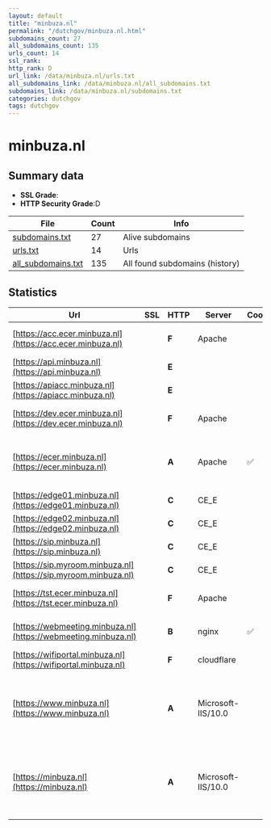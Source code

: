 ```yaml
---
layout: default
title: "minbuza.nl"
permalink: "/dutchgov/minbuza.nl.html"
subdomains_count: 27
all_subdomains_count: 135
urls_count: 14
ssl_rank: 
http_rank: D
url_link: /data/minbuza.nl/urls.txt
all_subdomains_link: /data/minbuza.nl/all_subdomains.txt
subdomains_link: /data/minbuza.nl/subdomains.txt
categories: dutchgov
tags: dutchgov
---
```



# minbuza.nl
## Summary data


 - **SSL Grade**:
 - **HTTP Security Grade**:D


| File       | Count | Info |
|------------|-------|------|
|[subdomains.txt](/DutchGovScope/data/minbuza.nl/subdomains.txt)|27|Alive subdomains|
|[urls.txt](/DutchGovScope/data/minbuza.nl/urls.txt)|14|Urls|
|[all_subdomains.txt](/DutchGovScope/data/minbuza.nl/all_subdomains.txt)|135|All found subdomains (history)|


## Statistics


| Url | SSL | HTTP | Server | Cookie | HSTS | CORS | CTO | CSP | XFO | XXP | RP |FP| Tech |Title |
|--------|-------|-------|------|------|------|------|------|------|------|------|------|------|------|------|
|[https://acc.ecer.minbuza.nl](https://acc.ecer.minbuza.nl)| | **F**|Apache| | | | | | | | :white_check_mark: | |Apache HTTP Server|403 Forbidden|
|[https://api.minbuza.nl](https://api.minbuza.nl)| | **E**|| | | | | | | | :white_check_mark: | |||
|[https://apiacc.minbuza.nl](https://apiacc.minbuza.nl)| | **E**|| | | | | | | | :white_check_mark: | |||
|[https://dev.ecer.minbuza.nl](https://dev.ecer.minbuza.nl)| | **F**|Apache| | | | | | | | :white_check_mark: | |Apache HTTP Server|403 Forbidden|
|[https://ecer.minbuza.nl](https://ecer.minbuza.nl)| | **A**|Apache|:white_check_mark: |:white_check_mark: | | |:warning: | :white_check_mark: | :white_check_mark: | :white_check_mark: | |Apache HTTP Server HSTS Java|Home | Expertise...|
|[https://edge01.minbuza.nl](https://edge01.minbuza.nl)| | **C**|CE_E| |:white_check_mark: | | | | | | :white_check_mark: | |HSTS|Bad Request|
|[https://edge02.minbuza.nl](https://edge02.minbuza.nl)| | **C**|CE_E| |:white_check_mark: | | | | | | :white_check_mark: | |HSTS|Bad Request|
|[https://sip.minbuza.nl](https://sip.minbuza.nl)| | **C**|CE_E| |:white_check_mark: | | | | | | :white_check_mark: | |HSTS|Bad Request|
|[https://sip.myroom.minbuza.nl](https://sip.myroom.minbuza.nl)| | **C**|CE_E| |:white_check_mark: | | | | | | :white_check_mark: | |HSTS|Bad Request|
|[https://tst.ecer.minbuza.nl](https://tst.ecer.minbuza.nl)| | **F**|Apache| | | | | | | | :white_check_mark: | |Apache HTTP Server|403 Forbidden|
|[https://webmeeting.minbuza.nl](https://webmeeting.minbuza.nl)| | **B**|nginx|:white_check_mark: |:white_check_mark: | | |:warning: | :white_check_mark: | | :white_check_mark: | |HSTS Nginx|Cisco Meeting Se...|
|[https://wifiportal.minbuza.nl](https://wifiportal.minbuza.nl)| | **F**|cloudflare| | | | | | | | :white_check_mark: | |Cloudflare|403 Forbidden|
|[https://www.minbuza.nl](https://www.minbuza.nl)| | **A**|Microsoft-IIS/10.0| |:white_check_mark: | | |:warning: | :white_check_mark: | :white_check_mark: | :white_check_mark: | |Azure HSTS IIS:10.0 Microsoft ASP.NET Windows Server|Document Moved|
|[https://minbuza.nl](https://minbuza.nl)| | **A**|Microsoft-IIS/10.0| |:white_check_mark: | | |:warning: | :white_check_mark: | :white_check_mark: | :white_check_mark: | |Azure HSTS IIS:10.0 Microsoft ASP.NET Windows Server|Document Moved|

